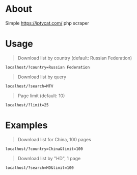 # About
Simple https://iptvcat.com/ php scraper
# Usage
> Download list by country (default: Russian Federation)
```
localhost/?country=Russian Federation
```
> Download list by query
```
localhost/?search=MTV
```
> Page limit (default: 10)
```
localhost/?limit=25
```
# Examples
> Download list for China, 100 pages
```
localhost/?country=China&limit=100
```
> Download list by "HD", 1 page
```
localhost/?search=HD&limit=100
```

